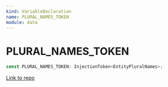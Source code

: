 ```yaml
---
kind: VariableDeclaration
name: PLURAL_NAMES_TOKEN
module: data
---
```


# PLURAL_NAMES_TOKEN

```ts
const PLURAL_NAMES_TOKEN: InjectionToken<EntityPluralNames>;
```

[Link to repo](https://github.com/ngrx/platform/blob/master/modules/data/src/utils/interfaces.ts#L16-L18)
